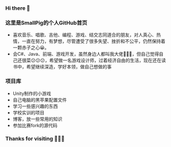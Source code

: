 ### Hi there 👋

### 这里是SmallPig的个人GitHub首页

* 喜欢音乐、唱歌、吉他、编程、游戏、结交志同道合的朋友，对人真心、热情，一直在努力，有梦想，尽管遭受了很多失望、挫折和不公平，仍然保持着一颗赤子之心😀。
* 会C#、Java、前端、游戏开发，虽然身边人都叫我大佬👏👏👏，但自己觉得自己还很菜😕😕😕，希望做一名游戏设计师，过着经济自由的生活，现在还在读书中，希望继续深造，学好本领，做自己想做的事

### 项目库

* Unity制作的小游戏
* 自己电脑的黑苹果配置文件
* 学习一些感兴趣的东西
* 学校实训的项目
* 博客，放一些常用的知识
* 参加比赛fork的源代码

### Thanks for visiting 🍹🍹🍹

